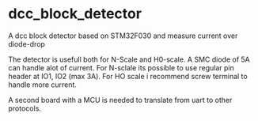 # dcc_block_detector
A dcc block detector based on STM32F030 and measure current over diode-drop

The detector is usefull both for N-Scale and H0-scale. 
A SMC diode of 5A can handle alot of current.
For N-sclale its possible to use regular pin header at IO1, IO2 (max 3A).
For HO scale i recommend screw terminal to handle more current.

A second board with a MCU is needed to translate from uart to other protocols.
